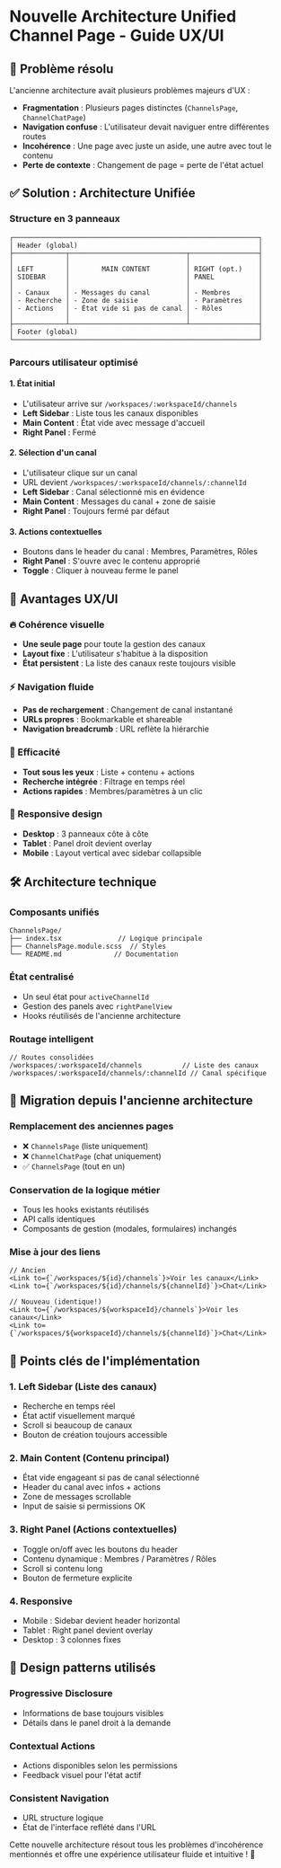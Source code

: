 # Nouvelle Architecture Unified Channel Page - Guide UX/UI

## 🎯 Problème résolu

L'ancienne architecture avait plusieurs problèmes majeurs d'UX :

- **Fragmentation** : Plusieurs pages distinctes (`ChannelsPage`, `ChannelChatPage`)
- **Navigation confuse** : L'utilisateur devait naviguer entre différentes routes
- **Incohérence** : Une page avec juste un aside, une autre avec tout le contenu
- **Perte de contexte** : Changement de page = perte de l'état actuel

## ✅ Solution : Architecture Unifiée

### Structure en 3 panneaux

```
┌─────────────────────────────────────────────────────────────┐
│ Header (global)                                             │
├─────────────┬─────────────────────────────┬─────────────────┤
│             │                             │                 │
│ LEFT        │        MAIN CONTENT         │ RIGHT (opt.)    │
│ SIDEBAR     │                             │ PANEL           │
│             │                             │                 │
│ - Canaux    │ - Messages du canal         │ - Membres       │
│ - Recherche │ - Zone de saisie            │ - Paramètres    │
│ - Actions   │ - État vide si pas de canal │ - Rôles         │
│             │                             │                 │
├─────────────┴─────────────────────────────┴─────────────────┤
│ Footer (global)                                             │
└─────────────────────────────────────────────────────────────┘
```

### Parcours utilisateur optimisé

#### 1. État initial

- L'utilisateur arrive sur `/workspaces/:workspaceId/channels`
- **Left Sidebar** : Liste tous les canaux disponibles
- **Main Content** : État vide avec message d'accueil
- **Right Panel** : Fermé

#### 2. Sélection d'un canal

- L'utilisateur clique sur un canal
- URL devient `/workspaces/:workspaceId/channels/:channelId`
- **Left Sidebar** : Canal sélectionné mis en évidence
- **Main Content** : Messages du canal + zone de saisie
- **Right Panel** : Toujours fermé par défaut

#### 3. Actions contextuelles

- Boutons dans le header du canal : Membres, Paramètres, Rôles
- **Right Panel** : S'ouvre avec le contenu approprié
- **Toggle** : Cliquer à nouveau ferme le panel

## 🎨 Avantages UX/UI

### 🔥 Cohérence visuelle

- **Une seule page** pour toute la gestion des canaux
- **Layout fixe** : L'utilisateur s'habitue à la disposition
- **État persistent** : La liste des canaux reste toujours visible

### ⚡ Navigation fluide

- **Pas de rechargement** : Changement de canal instantané
- **URLs propres** : Bookmarkable et shareable
- **Navigation breadcrumb** : URL reflète la hiérarchie

### 🎯 Efficacité

- **Tout sous les yeux** : Liste + contenu + actions
- **Recherche intégrée** : Filtrage en temps réel
- **Actions rapides** : Membres/paramètres à un clic

### 📱 Responsive design

- **Desktop** : 3 panneaux côte à côte
- **Tablet** : Panel droit devient overlay
- **Mobile** : Layout vertical avec sidebar collapsible

## 🛠️ Architecture technique

### Composants unifiés

```tsx
ChannelsPage/
├── index.tsx              // Logique principale
├── ChannelsPage.module.scss  // Styles
└── README.md             // Documentation
```

### État centralisé

- Un seul état pour `activeChannelId`
- Gestion des panels avec `rightPanelView`
- Hooks réutilisés de l'ancienne architecture

### Routage intelligent

```tsx
// Routes consolidées
/workspaces/:workspaceId/channels          // Liste des canaux
/workspaces/:workspaceId/channels/:channelId // Canal spécifique
```

## 🚀 Migration depuis l'ancienne architecture

### Remplacement des anciennes pages

- ❌ `ChannelsPage` (liste uniquement)
- ❌ `ChannelChatPage` (chat uniquement)
- ✅ `ChannelsPage` (tout en un)

### Conservation de la logique métier

- Tous les hooks existants réutilisés
- API calls identiques
- Composants de gestion (modales, formulaires) inchangés

### Mise à jour des liens

```tsx
// Ancien
<Link to={`/workspaces/${id}/channels`}>Voir les canaux</Link>
<Link to={`/workspaces/${id}/channels/${channelId}`}>Chat</Link>

// Nouveau (identique!)
<Link to={`/workspaces/${workspaceId}/channels`}>Voir les canaux</Link>
<Link to={`/workspaces/${workspaceId}/channels/${channelId}`}>Chat</Link>
```

## 🎯 Points clés de l'implémentation

### 1. Left Sidebar (Liste des canaux)

- Recherche en temps réel
- État actif visuellement marqué
- Scroll si beaucoup de canaux
- Bouton de création toujours accessible

### 2. Main Content (Contenu principal)

- État vide engageant si pas de canal sélectionné
- Header du canal avec infos + actions
- Zone de messages scrollable
- Input de saisie si permissions OK

### 3. Right Panel (Actions contextuelles)

- Toggle on/off avec les boutons du header
- Contenu dynamique : Membres / Paramètres / Rôles
- Scroll si contenu long
- Bouton de fermeture explicite

### 4. Responsive

- Mobile : Sidebar devient header horizontal
- Tablet : Right panel devient overlay
- Desktop : 3 colonnes fixes

## 🎨 Design patterns utilisés

### Progressive Disclosure

- Informations de base toujours visibles
- Détails dans le panel droit à la demande

### Contextual Actions

- Actions disponibles selon les permissions
- Feedback visuel pour l'état actif

### Consistent Navigation

- URL structure logique
- État de l'interface reflété dans l'URL

Cette nouvelle architecture résout tous les problèmes d'incohérence mentionnés et offre une expérience utilisateur fluide et intuitive ! 🚀

